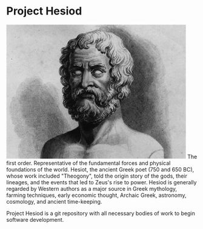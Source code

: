 # Project Hesiod
![img01](img/hesiod.png)
The first order. Representative of the fundamental forces and physical foundations of the world. Hesiot, the ancient Greek poet (750 and 650 BC), whose work included "Theogony", told the origin story of the gods, their lineages, and the events that led to Zeus's rise to power. Hesiod is generally regarded by Western authors as a major source in Greek mythology, farming techniques, early economic thought, Archaic Greek, astronomy, cosmology, and ancient time-keeping. 

Project Hesiod is a git repository with all necessary bodies of work to begin software development. 
